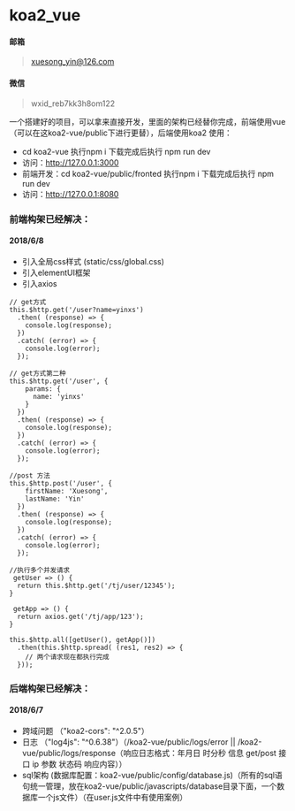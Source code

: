 # koa2_vue

#### 邮箱
> xuesong_yin@126.com
#### 微信
> wxid_reb7kk3h8om122

一个搭建好的项目，可以拿来直接开发，里面的架构已经替你完成，前端使用vue（可以在这koa2-vue/public下进行更替），后端使用koa2
使用：
* cd koa2-vue  执行npm i 下载完成后执行 npm run dev
* 访问：http://127.0.0.1:3000
* 前端开发：cd koa2-vue/public/fronted 执行npm i 下载完成后执行 npm run dev
* 访问：http://127.0.0.1:8080

### 前端构架已经解决：
#### 2018/6/8
* 引入全局css样式 (static/css/global.css)
* 引入elementUI框架
* 引入axios
```
// get方式
this.$http.get('/user?name=yinxs')
  .then( (response) => {
    console.log(response);
  })
  .catch( (error) => {
    console.log(error);
  });

// get方式第二种
this.$http.get('/user', {
    params: {
      name: 'yinxs'
    }
  })
  .then( (response) => {
    console.log(response);
  })
  .catch( (error) => {
    console.log(error);
  });

//post 方法
this.$http.post('/user', {
    firstName: 'Xuesong',
    lastName: 'Yin'
  })
  .then( (response) => {
    console.log(response);
  })
  .catch( (error) => {
    console.log(error);
  });

//执行多个并发请求
 getUser => () {
  return this.$http.get('/tj/user/12345');
}

 getApp => () {
  return axios.get('/tj/app/123');
}

this.$http.all([getUser(), getApp()])
  .then(this.$http.spread( (res1, res2) => {
    // 两个请求现在都执行完成
  }));
```

### 后端构架已经解决：
#### 2018/6/7
* 跨域问题 （"koa2-cors": "^2.0.5"）
* 日志 （"log4js": "^0.6.38"）（/koa2-vue/public/logs/error || /koa2-vue/public/logs/response（响应日志格式：年月日 时分秒 信息 get/post 接口 ip 参数 状态码 响应内容））
* sql架构 (数据库配置：koa2-vue/public/config/database.js)（所有的sql语句统一管理，放在koa2-vue/public/javascripts/database目录下面，一个数据库一个js文件）（在user.js文件中有使用案例）

